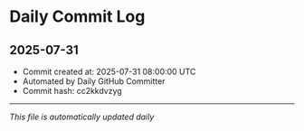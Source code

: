 # Daily Commit Log

## 2025-07-31

- Commit created at: 2025-07-31 08:00:00 UTC
- Automated by Daily GitHub Committer
- Commit hash: cc2kkdvzyg

---
*This file is automatically updated daily*